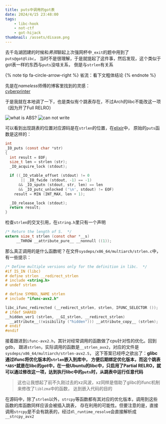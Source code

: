 ```yaml
---
title: puts中调用的got表
date: 2024/4/15 23:48:00
tags:
    - libc-hook
    - not-ctf
    - got-hijack
thumbnail: /assets/disasm.png
---
```


<!--excerpt-->

去千岛湖团建的时候和*男孩*聊起上次强网杯中`_exit`的题中用到了`puts@got@libc`，
当时不是很理解，于是就提起了这件事，然后发现，这个类似于got表一样的东西与`puts`没啥关系，
倒是与`strlen`有关系

{% note tip fa-circle-arrow-right %}
省流：看下文粗体结论
{% endnote %}

先是在*nameless*师傅的博客里找到的灵感：  
[cyberprinter](https://nameless.top/index.php/2022/09/20/das9%e6%9c%88%e6%9c%88%e8%b5%9bpwn%e9%a2%98%e5%87%ba%e9%a2%98%e5%bf%83%e8%b7%af/)

于是我就在本地调了一下，也是类似有个跳表存在，不过Arch的libc不能改这一项（因为开了Full RELRO）

![what is ABS?](/assets/disasm.png)
![can not write](/assets/vmmap.png)

可以看到出现跳表的位置对应源码是在`strlen`的位置，在[elixir](https://elixir.bootlin.com/glibc/glibc-2.38/source/libio/ioputs.c#L48)中，
原始的`puts`函数是这样的：

```c
int
_IO_puts (const char *str)
{
  int result = EOF;
  size_t len = strlen (str);
  _IO_acquire_lock (stdout);

  if ((_IO_vtable_offset (stdout) != 0
       || _IO_fwide (stdout, -1) == -1)
      && _IO_sputn (stdout, str, len) == len
      && _IO_putc_unlocked ('\n', stdout) != EOF)
    result = MIN (INT_MAX, len + 1);

  _IO_release_lock (stdout);
  return result;
}
```
检查`strlen`的交叉引用，在`string.h`里只有一个声明

```c
/* Return the length of S.  */
extern size_t strlen (const char *__s)
     __THROW __attribute_pure__ __nonnull ((1));
```

那么真正调用的是什么函数呢？在文件`sysdeps/x86_64/multiarch/strlen.c`中，有一些提示：

```c
/* Define multiple versions only for the definition in libc.  */
#if IS_IN (libc)
# define strlen __redirect_strlen
# include <string.h>
# undef strlen

# define SYMBOL_NAME strlen
# include "ifunc-avx2.h"

libc_ifunc_redirected (__redirect_strlen, strlen, IFUNC_SELECTOR ());
# ifdef SHARED
__hidden_ver1 (strlen, __GI_strlen, __redirect_strlen)
  __attribute__((visibility ("hidden"))) __attribute_copy__ (strlen);
# endif
#endif
```

接着跟进到`ifunc-avx2.h`，其针对经常调用的函数做了cpu针对性的优化。回到gdb，
跟进`strlen`，实际调用的函数是`__strlen_avx2`，对应的文件是`sysdeps/x86_64/multiarch/strlen-avx2.S`，
这下答案已经呼之欲出了：**glibc通过ifunc将优化版本的`strlen`嵌入到库中，
方便后期绑定优化版本，而这个跳表`*ABS*`就是在libc的got中，在一些Ubuntu的libc中，只启用了Partial
RELRO，就可以通过修改这一项，达到执行libc中的`puts`时，从跳表中运行任意代码**

> 这也让我想起了前不久刚过去的xz风波，xz同样是借助了glibc的ifunc机制来修改了`liblzma`中的函数，
> 达到嵌入代码的目的

在源码中，除了`strlen`以外，`strcpy`等函数都有其对应的优化版本，调用到这些函数的库函数同样应该会被插入跳表，
存在利用的可能性。但要注意的是，直接调用`strcpy`是不会有跳表的，经过`dl_runtime_resolve`会直接解析成
`__strcpy_avx2`
